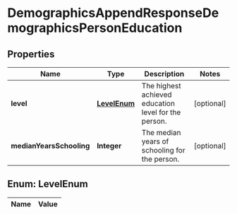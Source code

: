 

# DemographicsAppendResponseDemographicsPersonEducation

## Properties

Name | Type | Description | Notes
------------ | ------------- | ------------- | -------------
**level** | [**LevelEnum**](#LevelEnum) | The highest achieved education level for the person. |  [optional]
**medianYearsSchooling** | **Integer** | The median years of schooling for the person. |  [optional]


## Enum: LevelEnum

Name | Value
---- | -----




